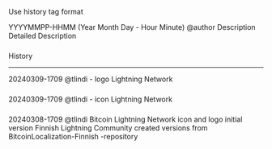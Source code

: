 Use history tag format

YYYYMMPP-HHMM (Year Month Day - Hour Minute) @author Description
Detailed Description
###

History
****************************
20240309-1709 @tlindi - logo Lightning Network 
###
20240309-1709 @tlindi - icon Lightning Network
###
20240308-1709 @tlindi Bitcoin Lightning Network icon and logo initial version
Finnish Lightning Community created versions from BitcoinLocalization-Finnish -repository
###

